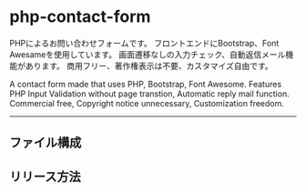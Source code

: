 php-contact-form
================

PHPによるお問い合わせフォームです。
フロントエンドにBootstrap、Font Awesameを使用しています。
画面遷移なしの入力チェック、自動返信メール機能があります。
商用フリー、著作権表示は不要、カスタマイズ自由です。

A contact form made that uses PHP, Bootstrap, Font Awesome.
Features PHP Input Validation without page transtion, Automatic reply mail function.
Commercial free, Copyright notice unnecessary, Customization freedom.

---

## ファイル構成

## リリース方法
